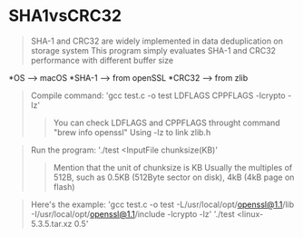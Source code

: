 # SHA1vsCRC32
>SHA-1 and CRC32 are widely implemented in data deduplication on storage system
>This program simply evaluates SHA-1 and CRC32 performance with different buffer size

*OS --> macOS
*SHA-1 --> from openSSL
*CRC32 --> from zlib

>Compile command: 
'gcc test.c -o test LDFLAGS CPPFLAGS -lcrypto -lz'
>>You can check LDFLAGS and CPPFLAGS throught command "brew info openssl"
>>Using -lz to link zlib.h

>Run the program:
'./test <InputFile chunksize(KB)'
>>Mention that the unit of chunksize is KB
>>Usually the multiples of 512B, such as 0.5KB (512Byte sector on disk), 4kB (4kB page on flash)


>Here's the example:
'gcc test.c -o test -L/usr/local/opt/openssl@1.1/lib -I/usr/local/opt/openssl@1.1/include -lcrypto -lz'
'./test <linux-5.3.5.tar.xz 0.5'
